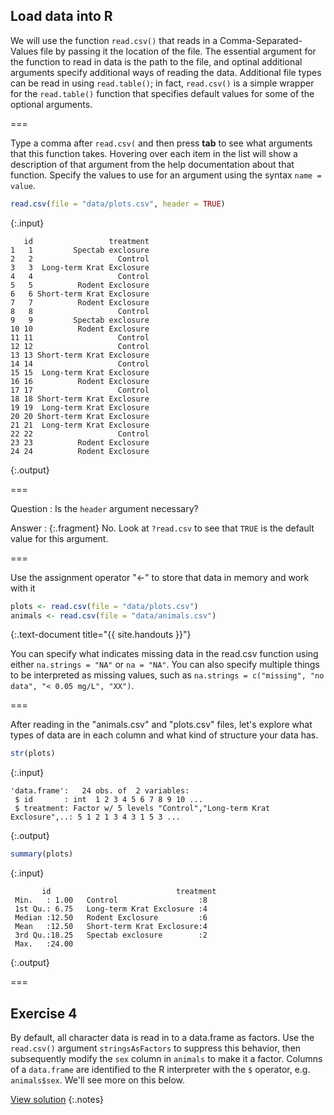 ---
---

## Load data into R

We will use the function `read.csv()` that reads in a Comma-Separated-Values file by passing it the location of the file.
The essential argument for the function to read in data is the path to the file, and optinal additional arguments specify additional ways of reading the data.
Additional file types can be read in using `read.table()`; in fact, `read.csv()` is a simple wrapper  for the `read.table()` function that specifies default values for some of the optional arguments.

===

Type a comma after `read.csv(` and then press **tab** to see what arguments that this function takes.
Hovering over each item in the list will show a description of that argument from the help documentation about that function.
Specify the values to use for an argument using the syntax `name = value`. 


~~~r
read.csv(file = "data/plots.csv", header = TRUE)
~~~
{:.input}
~~~
   id                 treatment
1   1         Spectab exclosure
2   2                   Control
3   3  Long-term Krat Exclosure
4   4                   Control
5   5          Rodent Exclosure
6   6 Short-term Krat Exclosure
7   7          Rodent Exclosure
8   8                   Control
9   9         Spectab exclosure
10 10          Rodent Exclosure
11 11                   Control
12 12                   Control
13 13 Short-term Krat Exclosure
14 14                   Control
15 15  Long-term Krat Exclosure
16 16          Rodent Exclosure
17 17                   Control
18 18 Short-term Krat Exclosure
19 19  Long-term Krat Exclosure
20 20 Short-term Krat Exclosure
21 21  Long-term Krat Exclosure
22 22                   Control
23 23          Rodent Exclosure
24 24          Rodent Exclosure
~~~
{:.output}

===

Question
: Is the `header` argument necessary?

Answer
: {:.fragment} No. Look at `?read.csv` to see that `TRUE` is the default value for this argument.

===

Use the assignment operator "<-" to store that data in memory and work with it


~~~r
plots <- read.csv(file = "data/plots.csv")
animals <- read.csv(file = "data/animals.csv")
~~~
{:.text-document title="{{ site.handouts }}"}

You can specify what indicates missing data in the read.csv function using either `na.strings = "NA"` or `na = "NA"`.
You can also specify multiple things to be interpreted as missing values, such as `na.strings = c("missing", "no data", "< 0.05 mg/L", "XX")`.

===

After reading in the "animals.csv" and "plots.csv" files, let's explore what types of data are in each column and what kind of structure your data has. 


~~~r
str(plots)
~~~
{:.input}
~~~
'data.frame':	24 obs. of  2 variables:
 $ id       : int  1 2 3 4 5 6 7 8 9 10 ...
 $ treatment: Factor w/ 5 levels "Control","Long-term Krat Exclosure",..: 5 1 2 1 3 4 3 1 5 3 ...
~~~
{:.output}


~~~r
summary(plots)
~~~
{:.input}
~~~
       id                            treatment
 Min.   : 1.00   Control                  :8  
 1st Qu.: 6.75   Long-term Krat Exclosure :4  
 Median :12.50   Rodent Exclosure         :6  
 Mean   :12.50   Short-term Krat Exclosure:4  
 3rd Qu.:18.25   Spectab exclosure        :2  
 Max.   :24.00                                
~~~
{:.output}

===

## Exercise 4

By default, all character data is read in to a data.frame as factors.
Use the `read.csv()` argument `stringsAsFactors` to suppress this behavior, then subsequently modify the `sex` column in `animals` to make it a factor.
Columns of a `data.frame` are identified to the R interpreter with the `$` operator, e.g. `animals$sex`. We'll see more on this below.

[View solution](#solution-4)
{:.notes}
